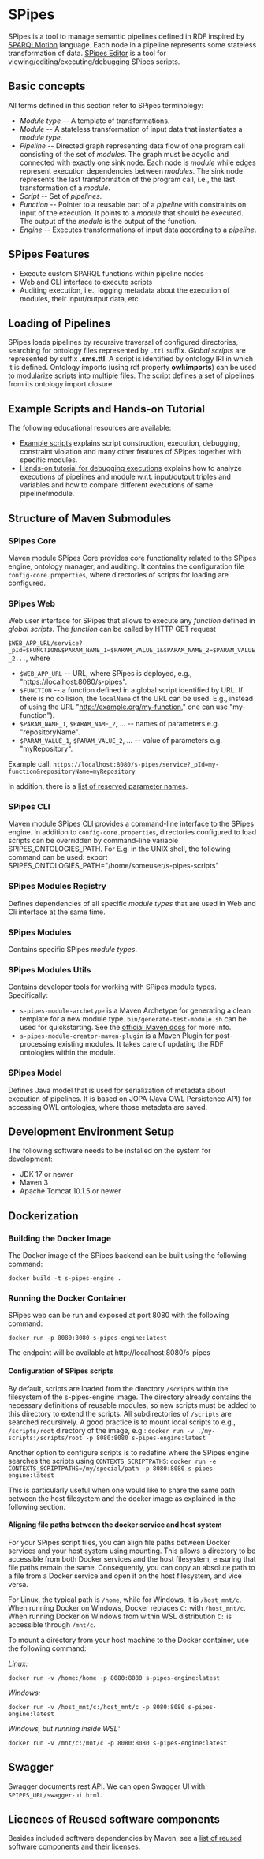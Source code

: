 # SPipes

SPipes is a tool to manage semantic pipelines defined in RDF inspired by [SPARQLMotion](https://sparqlmotion.org/) language. Each node in a pipeline represents some stateless transformation of data. [SPipes Editor](https://github.com/kbss-cvut/s-pipes-editor) is a tool for viewing/editing/executing/debugging SPipes scripts.

## Basic concepts

All terms defined in this section refer to SPipes terminology:

- *Module type* -- A template of transformations.
- *Module* -- A stateless transformation of input data that instantiates a *module type*. 
- *Pipeline* -- Directed graph representing data flow of one program call consisting of the set of *modules*. The graph must be acyclic and connected with exactly one sink node. Each node is *module*  while edges represent execution dependencies between *modules*. The sink node represents the last transformation of the program call, i.e., the last transformation of a *module*.
- *Script* -- Set of *pipelines*. 
- *Function* -- Pointer to a reusable part of a *pipeline* with constraints on input of the execution. It points to a *module* that should be executed. The output of the *module* is the output of the function.  
- *Engine* -- Executes transformations of input data according to a *pipeline*.


## SPipes Features

- Execute custom SPARQL functions within pipeline nodes
- Web and CLI interface to execute scripts
- Auditing execution, i.e., logging metadata about the execution of modules, their input/output data, etc.

## Loading of Pipelines

SPipes loads pipelines by recursive traversal of configured directories, searching for ontology files represented by `.ttl` suffix. *Global scripts* are represented by suffix **.sms.ttl**. A script is identified by ontology IRI in which it is defined. Ontology imports (using rdf property **owl:imports**) can be used to modularize scripts into multiple files. The script defines a set of pipelines from its ontology import closure. 

## Example Scripts and Hands-on Tutorial

The following educational resources are available:
- [Example scripts](./doc/examples/examples.md) explains script construction, execution, debugging, constraint violation and many other features 
of SPipes together with specific modules.
- [Hands-on tutorial for debugging executions](./s-pipes-debug/doc/hands-on-tutorial/hands-on-tutorial.md) explains how to analyze executions of pipelines and module w.r.t. input/output triples and variables and how to compare different executions of same pipeline/module.

## Structure of Maven Submodules

### SPipes Core 

Maven module SPipes Core provides core functionality related to the SPipes engine, ontology manager, and auditing. It contains the configuration file `config-core.properties`, where directories of scripts for loading are configured.

### SPipes Web 

Web user interface for SPipes that allows to execute any *function* defined in *global scripts*. The *function* can be called by HTTP GET request

 `$WEB_APP_URL/service?_pId=$FUNCTION&$PARAM_NAME_1=$PARAM_VALUE_1&$PARAM_NAME_2=$PARAM_VALUE_2...`, where 
* `$WEB_APP_URL` -- URL, where SPipes is deployed, e.g., "https://localhost:8080/s-pipes".
* `$FUNCTION` -- a function defined in a global script identified by URL. If there is no collision, the  `localName` of the URL can be used. E.g., instead of using the URL "http://example.org/my-function," one can use "my-function").
* `$PARAM_NAME_1`, `$PARAM_NAME_2`, ... -- names of parameters e.g. "repositoryName". 
* `$PARAM_VALUE_1`, `$PARAM_VALUE_2`, ... -- value of parameters e.g. "myRepository".

Example call:
    `https://localhost:8080/s-pipes/service?_pId=my-function&repositoryName=myRepository`

In addition, there is a [list of reserved parameter names](doc/reserved-parameters.md).

### SPipes CLI

Maven module SPipes CLI provides a command-line interface to the SPipes engine. In addition to `config-core.properties`, directories configured to load scripts can be overridden by command-line variable SPIPES_ONTOLOGIES_PATH. For E.g. in the UNIX shell, the following command can be used:
export SPIPES_ONTOLOGIES_PATH="/home/someuser/s-pipes-scripts"

### SPipes Modules Registry

Defines dependencies of all specific *module types* that are used in Web and Cli interface at the same time.

### SPipes Modules

Contains specific SPipes *module types*.

### SPipes Modules Utils

Contains developer tools for working with SPipes module types. Specifically:
- `s-pipes-module-archetype` is a Maven Archetype for generating a clean template for a new module type. `bin/generate-test-module.sh` can be used for quickstarting. See the [official Maven docs](https://maven.apache.org/guides/introduction/introduction-to-archetypes.html) for more info.
- `s-pipes-module-creator-maven-plugin` is a Maven Plugin for post-processing existing modules. It takes care of updating the RDF ontologies within the module.


### SPipes Model

Defines Java model that is used for serialization of metadata about execution of pipelines. It is based  on JOPA (Java OWL Persistence API) for accessing OWL ontologies, where those metadata are saved.

## Development Environment Setup

The following software needs to be installed on the system for development:

- JDK 17 or newer
- Maven 3
- Apache Tomcat 10.1.5 or newer

## Dockerization

### Building the Docker Image
  The Docker image of the SPipes backend can be built using the following command:

  `docker build -t s-pipes-engine .`

### Running the Docker Container

  SPipes web can be run and exposed at port 8080 with the following command:

  `docker run -p 8080:8080 s-pipes-engine:latest` 

The endpoint will be available at http://localhost:8080/s-pipes

#### Configuration of SPipes scripts

By default, scripts are loaded from the directory `/scripts` within the filesystem of the s-pipes-engine image. 
The directory already contains the necessary definitions of reusable modules, so 
new scripts must be added to this directory to extend the scripts. All subdirectories of `/scripts` are searched recursively.
A good practice is to mount local scripts to e.g., `/scripts/root` directory of the image, e.g.:
`docker run -v ./my-scripts:/scripts/root -p 8080:8080 s-pipes-engine:latest`

Another option to configure scripts is to redefine where the SPipes engine searches the scripts using `CONTEXTS_SCRIPTPATHS`:
`docker run -e CONTEXTS_SCRIPTPATHS=/my/special/path -p 8080:8080 s-pipes-engine:latest`

This is particularly useful when one would like to share the same path between the host filesystem and the docker image as 
explained in the following section.

#### Aligning file paths between the docker service and host system

For your SPipes script files, you can align file paths between Docker services and your host system using mounting.
This allows a directory to be accessible from both Docker services and the host filesystem, 
ensuring that file paths remain the same. Consequently, you can copy an absolute path to a file from
a Docker service and open it on the host filesystem, and vice versa.

For Linux, the typical path is `/home`, while for Windows, it is `/host_mnt/c`. 
When running Docker on Windows, Docker replaces `C:` with `/host_mnt/c`. When running Docker on Windows from within 
WSL distribution `C:` is accessible through `/mnt/c`.

To mount a directory from your host machine to the Docker container, use the following command:

*Linux:*

`docker run -v /home:/home -p 8080:8080 s-pipes-engine:latest` 

*Windows:*

`docker run -v /host_mnt/c:/host_mnt/c -p 8080:8080 s-pipes-engine:latest` 

*Windows, but running inside WSL:*

`docker run -v /mnt/c:/mnt/c -p 8080:8080 s-pipes-engine:latest`

## Swagger

Swagger documents rest API. We can open Swagger UI with: `SPIPES_URL/swagger-ui.html`.

## Licences of Reused software components

Besides included software dependencies by Maven, see a [list of reused software components and their licenses](./doc/licenses.md).

